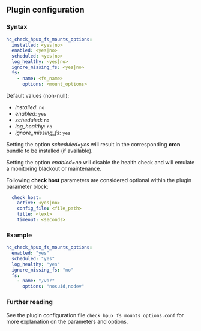 ## Plugin configuration

### Syntax

```yaml
hc_check_hpux_fs_mounts_options:
  installed: <yes|no>    
  enabled: <yes|no>
  scheduled: <yes|no>
  log_healthy: <yes|no>
  ignore_missing_fs: <yes|no>
  fs:
    - name: <fs_name>
      options: <mount_options>
```

Default values (non-null):
* *installed*: `no`
* *enabled*: `yes`
* *scheduled*: `no`
* *log_healthy*: `no`
* *ignore_missing_fs*: `yes`

Setting the option *scheduled=yes* will result in the corresponding **cron** bundle to be installed (if available).

Setting the option *enabled=no* will disable the health check and will emulate a monitoring blackout or maintenance.

Following **check host** parameters are considered optional within the plugin parameter block:

```yaml
  check_host:
    active: <yes|no>
    config_file: <file_path>
    title: <text>
    timeout: <seconds>
```

### Example

```yaml
hc_check_hpux_fs_mounts_options:
  enabled: "yes"
  scheduled: "yes"    
  log_healthy: "yes"
  ignore_missing_fs: "no"
  fs:
    - name: "/var"
      options: "nosuid,nodev"
```

### Further reading

See the plugin configuration file `check_hpux_fs_mounts_options.conf` for more explanation on the parameters and options.
